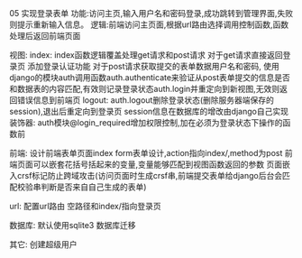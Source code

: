 05
实现登录表单
功能:访问主页,输入用户名和密码登录,成功跳转到管理界面,失败则提示重新输入信息。
逻辑:前端访问主页面,根据url路由选择调用控制函数,函数处理后返回前端页面
 
视图:
index:
	index函数逻辑覆盖处理get请求和post请求
	对于get请求直接返回登录页
	添加登录认证功能
	对于post请求获取提交的表单数据用户名和密码,
	使用django的模块auth调用函数auth.authenticate来验证从post表单提交的信息是否和数据表的内容匹配,有效则记录登录状态auth.login并重定向到新视图,无效则返回错误信息到前端页
logout:
	auth.logout删除登录状态(删除服务器端保存的session),退出后重定向到登录页
	session信息在数据库的增改由django自己实现
装饰器:
	auth模块@login_required增加权限控制,加在必须为登录状态下操作的函数前

前端:
设计前端表单页面index
form表单设计,action指向index/,method为post
前端页面可以嵌套花括号括起来的变量,变量能够匹配到视图函数返回的参数
页面嵌入crsf标记防止跨域攻击(访问页面时生成crsf串,前端提交表单给django后台会匹配校验串判断是否来自自己生成的表单)

url:
配置url路由
空路径和index/指向登录页

数据库:
默认使用sqlite3
数据库迁移

其它:
创建超级用户




